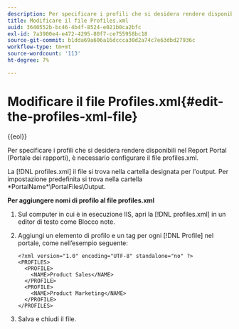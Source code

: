 ```yaml
---
description: Per specificare i profili che si desidera rendere disponibili nel Report Portal (Portale dei rapporti), è necessario configurare il file profiles.xml.
title: Modificare il file Profiles.xml
uuid: 3640552b-bc46-4b4f-8524-e021b0ca2bfc
exl-id: 7a3900e4-e472-4295-80f7-ce755958bc18
source-git-commit: b1dda69a606a16dccca30d2a74c7e63dbd27936c
workflow-type: tm+mt
source-wordcount: '113'
ht-degree: 7%

---
```


# Modificare il file Profiles.xml{#edit-the-profiles-xml-file}

{{eol}}

Per specificare i profili che si desidera rendere disponibili nel Report Portal (Portale dei rapporti), è necessario configurare il file profiles.xml.

La [!DNL profiles.xml] il file si trova nella cartella designata per l&#39;output. Per impostazione predefinita si trova nella cartella \*PortalName*\PortalFiles\Output.

**Per aggiungere nomi di profilo al file profiles.xml**

1. Sul computer in cui è in esecuzione IIS, apri la [!DNL profiles.xml] in un editor di testo come Blocco note.
1. Aggiungi un elemento di profilo e un tag per ogni [!DNL Profile] nel portale, come nell’esempio seguente:

   ```
   <?xml version="1.0" encoding="UTF-8" standalone="no" ?>
   <PROFILES>
     <PROFILE>
       <NAME>Product Sales</NAME>
     </PROFILE>
     <PROFILE>
       <NAME>Product Marketing</NAME>
     </PROFILE>
   </PROFILES>
   ```

1. Salva e chiudi il file.
